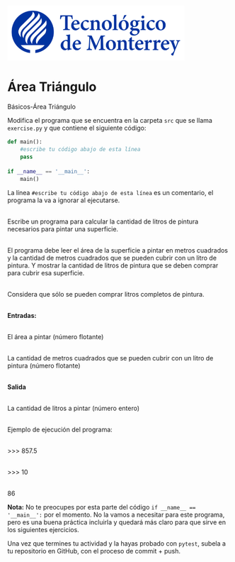 ![Tec de Monterrey](../../images/logotecmty.png)
# Área Triángulo
Básicos-Área Triángulo

Modifica el programa que se encuentra en la carpeta `src` que se llama `exercise.py` y que contiene el siguiente código:

```python
def main():
    #escribe tu código abajo de esta línea
    pass

if __name__ == '__main__':
    main()
```

La línea `#escribe tu código abajo de esta línea` es un comentario, el programa la va a ignorar al ejecutarse.

<br>Escribe un programa para calcular la cantidad de litros de pintura necesarios para pintar una superficie.

<br>El programa debe leer el área de la superficie a pintar en metros cuadrados y la cantidad de metros cuadrados que se pueden cubrir con un litro de pintura. Y mostrar la cantidad de litros de pintura que se deben comprar para cubrir esa superficie.

<br>Considera que sólo se pueden comprar litros completos de pintura.

<br><b>Entradas:</b>

<br>El área a pintar (número flotante)

<br>La cantidad de metros cuadrados que se pueden cubrir con un litro de pintura (número flotante)

<br><b>Salida</b>

<br>La cantidad de litros a pintar (número entero)

<br>Ejemplo de ejecución del programa:

<br>>>> 857.5

<br>>>> 10

<br>86

**Nota:** No te preocupes por esta parte del código `if __name__ == '__main__':` por el momento. No la vamos a necesitar para este programa, pero es una buena práctica incluirla y quedará más claro para que sirve en los siguientes ejercicios.

Una vez que termines tu actividad y la hayas probado con `pytest`, subela a tu repositorio en GitHub, con el proceso de commit + push.
